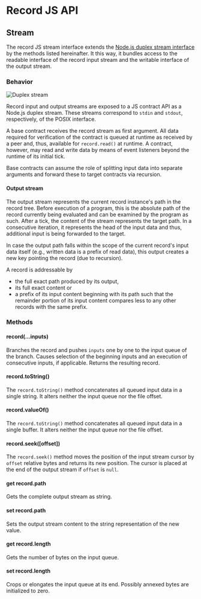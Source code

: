 # Record JS API

## Stream

The record JS stream interface extends the [Node.js duplex stream interface](https://nodejs.org/api/stream.html#stream_implementing_a_duplex_stream) by the methods listed hereinafter. It this way, it bundles access to the readable interface of the record input stream and the writable interface of the output stream.

### Behavior

![Duplex stream](./duplex.png?raw=true)

Record input and output streams are exposed to a JS contract API as a Node.js duplex stream. These streams correspond to `stdin` and `stdout`, respectively, of the POSIX interface.

A base contract receives the record stream as first argument. All data required for verification of the contract is queued at runtime as received by a peer and, thus, available for `record.read()` at runtime. A contract, however, may read and write data by means of event listeners beyond the runtime of its initial tick.

Base contracts can assume the role of splitting input data into separate arguments and forward these to target contracts via recursion.

#### Output stream

The output stream represents the current record instance's path in the record tree. Before execution of a program, this is the absolute path of the record currently being evaluated and can be examined by the program as such. After a tick, the content of the stream represents the target path. In a consecutive iteration, it represents the head of the input data and thus, additional input is being forwarded to the target.

In case the output path falls within the scope of the current record's input data itself (e.g., written data is a prefix of read data), this output creates a new key pointing the record (due to recursion).

A record is addressable by

* the full exact path produced by its output,
* its full exact content or
* a prefix of its input content beginning with its path such that the remainder portion of its input content compares less to any other records with the same prefix.

### Methods

#### record(...inputs)

Branches the record and pushes `inputs` one by one to the input queue of the branch. Causes selection of the beginning inputs and an execution of consecutive inputs, if applicable. Returns the resulting record.

#### record.toString()

The `record.toString()` method concatenates all queued input data in a single string. It alters neither the input queue nor the file offset. 

#### record.valueOf()

The `record.toString()` method concatenates all queued input data in a single buffer. It alters neither the input queue nor the file offset.

#### record.seek([offset])

The `record.seek()` method moves the position of the input stream cursor by `offset` relative bytes and returns its new position. The cursor is placed at the end of the output stream if `offset` is `null`.

#### get record.path

Gets the complete output stream as string.

#### set record.path

Sets the output stream content to the string representation of the new value.

#### get record.length

Gets the number of bytes on the input queue.

#### set record.length

Crops or elongates the input queue at its end. Possibly annexed bytes are initialized to zero.
